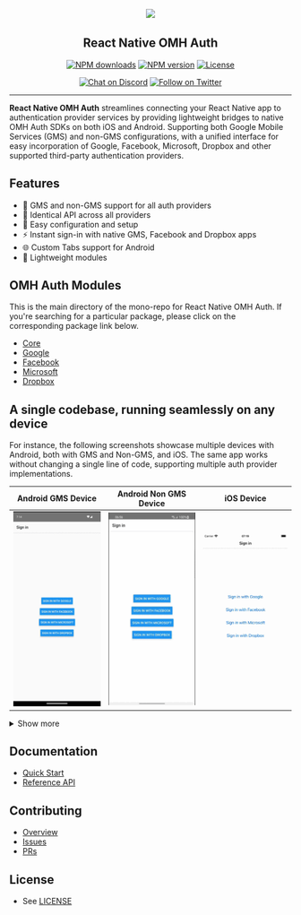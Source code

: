 <p align="center">
  <a href="https://www.openmobilehub.com/">
    <img width="160px" src="https://www.openmobilehub.com/images/logo/omh_logo.png"/><br/>
  </a>
  <h2 align="center">React Native OMH Auth</h2>
</p>

<p align="center">
  <a href="https://www.npmjs.com/package/@openmobilehub/auth-core"><img src="https://img.shields.io/npm/dm/@openmobilehub/auth-core.svg?style=flat" alt="NPM downloads"/></a>
  <a href="https://www.npmjs.com/package/@openmobilehub/auth-core"><img src="https://img.shields.io/npm/v/@openmobilehub/auth-core.svg?style=flat" alt="NPM version"/></a>
  <a href="/LICENSE"><img src="https://img.shields.io/npm/l/@openmobilehub/auth-core.svg?style=flat" alt="License"/></a>
</p>

<p align="center">
  <a href="https://discord.com/invite/yTAFKbeVMw"><img src="https://img.shields.io/discord/1115727214827278446.svg?style=flat&colorA=7289da&label=Chat%20on%20Discord" alt="Chat on Discord"/></a>
  <a href="https://twitter.com/openmobilehub"><img src="https://img.shields.io/twitter/follow/rnfirebase.svg?style=flat&colorA=1da1f2&colorB=&label=Follow%20on%20Twitter" alt="Follow on Twitter"/></a>
</p>

---

**React Native OMH Auth** streamlines connecting your React Native app to authentication provider services by providing lightweight bridges to native OMH Auth SDKs on both iOS and Android. Supporting both Google Mobile Services (GMS) and non-GMS configurations, with a unified interface for easy incorporation of Google, Facebook, Microsoft, Dropbox and other supported third-party authentication providers.

## Features

- 📱 GMS and non-GMS support for all auth providers
- 🔗 Identical API across all providers
- 🌱 Easy configuration and setup
- ⚡️ Instant sign-in with native GMS, Facebook and Dropbox apps
- 🌐 Custom Tabs support for Android
- 💨 Lightweight modules

## OMH Auth Modules

This is the main directory of the mono-repo for React Native OMH Auth. If you're searching for a particular package, please click on the corresponding package link below.

- [Core](https://www.openmobilehub.com/react-native-omh-auth/docs/core)
- [Google](https://www.openmobilehub.com/react-native-omh-auth/docs/google)
- [Facebook](https://www.openmobilehub.com/react-native-omh-auth/docs/facebook)
- [Microsoft](https://www.openmobilehub.com/react-native-omh-auth/docs/microsoft)
- [Dropbox](https://www.openmobilehub.com/react-native-omh-auth/docs/dropbox)

## A single codebase, running seamlessly on any device

For instance, the following screenshots showcase multiple devices with Android, both with GMS and
Non-GMS, and iOS. The same app works without changing a single line of code, supporting multiple auth
provider implementations.

<div align="center">

| Android GMS Device                                                                        | Android Non GMS Device                                                                        | iOS Device                                                                                |
|-------------------------------------------------------------------------------------------|-----------------------------------------------------------------------------------------------|-------------------------------------------------------------------------------------------|
| ![](https://github.com/openmobilehub/react-native-omh-auth/blob/main/assets/auth_gms.gif) | ![](https://github.com/openmobilehub/react-native-omh-auth/blob/main/assets/auth_non_gms.gif) | ![](https://github.com/openmobilehub/react-native-omh-auth/blob/main/assets/auth_ios.gif) |

</div>

<details>
  <summary>Show more</summary>

Android:

| Facebook login                                                                                         | Microsoft login                                                                                  | Dropbox login                                                                                         |
|--------------------------------------------------------------------------------------------------------|--------------------------------------------------------------------------------------------------|-------------------------------------------------------------------------------------------------------|
| ![](https://github.com/openmobilehub/react-native-omh-auth/blob/main/assets/auth_facebook_android.gif) | ![](https://github.com/openmobilehub/react-native-omh-auth/blob/main/assets/auth_ms_android.gif) | ![](https://github.com/openmobilehub/react-native-omh-auth/blob/main/assets/auth_dropbox_android.gif) |


iOS:

| Facebook login                                                                                     | Microsoft login                                                                              | Dropbox login                                                                                     |
|----------------------------------------------------------------------------------------------------|----------------------------------------------------------------------------------------------|---------------------------------------------------------------------------------------------------|
| ![](https://github.com/openmobilehub/react-native-omh-auth/blob/main/assets/auth_facebook_ios.gif) | ![](https://github.com/openmobilehub/react-native-omh-auth/blob/main/assets/auth_ms_ios.gif) | ![](https://github.com/openmobilehub/react-native-omh-auth/blob/main/assets/auth_dropbox_ios.gif) |


<div align="center">

</div>
</details>

## Documentation

- [Quick Start](https://www.openmobilehub.com/react-native-omh-auth/docs/getting-started)
- [Reference API](https://www.openmobilehub.com/react-native-omh-auth/docs/api)

## Contributing

- [Overview](https://www.openmobilehub.com/react-native-omh-auth/docs/contributing)
- [Issues](https://github.com/openmobilehub/react-native-omh-auth/issues)
- [PRs](https://github.com/openmobilehub/react-native-omh-auth/pulls)

## License

- See [LICENSE](https://github.com/openmobilehub/react-native-omh-auth/blob/main/LICENSE)
